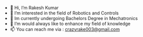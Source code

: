 - 👋 Hi, I’m Rakesh Kumar
- 👀 I’m interested in the field of Robotics and Controls
- 🌱 Im currently undergoing Bachelors Degree in Mechatronics 
- 💞️ I’m would always like to enhance my field of knowledge
- 📫 You can reach me via : crazyrake003@gmail.com

<!---
Rake003/Rake003 is a ✨ special ✨ repository because its `README.md` (this file) appears on your GitHub profile.
You can click the Preview link to take a look at your changes.
--->
